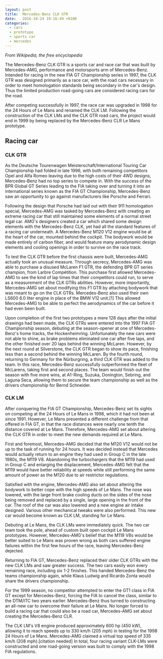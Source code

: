 ```yaml
---
layout: post
title:  Mercedes-Benz CLK GTR
date:   2016-10-24 19:16:49 +0100
categories:
  - cars
  - prototype
  - sports car
  - mercedes
---
```

_From Wikipedia, the free encyclopedia_


The Mercedes-Benz CLK GTR is a sports car and race car that was built by Mercedes-AMG, performance and motorsports arm of Mercedes-Benz. Intended for racing in the new FIA GT Championship series in 1997, the CLK GTR was designed primarily as a race car, with the road cars necessary in order to meet homologation standards being secondary in the car's design. Thus the limited production road-going cars are considered racing cars for the road.

After competing successfully in 1997, the race car was upgraded in 1998 for the 24 Hours of Le Mans and renamed the CLK LM. Following the construction of the CLK LMs and the CLK GTR road cars, the project would end in 1999 by being replaced by the Mercedes-Benz CLR Le Mans prototype.

## Racing car

### CLK GTR
As the Deutsche Tourenwagen Meisterschaft/International Touring Car Championship had folded in late 1996, with both remaining competitors Opel and Alfa Romeo leaving due to the high costs of their 4WD designs, Mercedes-Benz had no top series to compete in. With the success of the BPR Global GT Series leading to the FIA taking over and turning it into an international series known as the FIA GT Championship, Mercedes-Benz saw an opportunity to go against manufacturers like Porsche and Ferrari.

Following the design that Porsche had laid out with their 911 homologation special, Mercedes-AMG was tasked by Mercedes-Benz with creating an extreme racing car that still maintained some elements of a normal street legal car. AMG's designers created a car which shared some design elements with the Mercedes-Benz CLK, yet had all the standard features of a racing car underneath. A Mercedes-Benz M120 V12 engine would be at the heart of the car, mounted behind the cockpit. The bodywork would be made entirely of carbon fiber, and would feature many aerodynamic design elements and cooling openings in order to survive on the race track.

To test the CLK GTR before the first chassis were built, Mercedes-AMG actually took an unusual measure. Through secrecy, Mercedes-AMG was able to purchase a disused McLaren F1 GTR, the defending BPR GT series champion, from Larbre Compétition. This purchase first allowed Mercedes-AMG to see the kind of lap times that their competitors could run, to serve as a measurement of the CLK GTRs abilities. However, more importantly, Mercedes-AMG set about modifying this F1 GTR by attaching bodywork that was meant to go on the CLK GTRs. Mercedes-Benz also used their own LS600 6.0 liter engine in place of the BMW V12 unit.[1] This allowed Mercedes-AMG to be able to perfect the aerodynamics of the car before it had even been built.

Upon completion of the first two prototypes a mere 128 days after the initial drawings had been made, the CLK GTRs were entered into the 1997 FIA GT Championship season, debuting at the season-opener at one of Mercedes-Benz's home tracks, the Hockenheimring. Unfortunately the new cars were not able to shine, as brake problems eliminated one car after five laps, and the other finished over 20 laps behind the winning McLaren. However, by the next round at Silverstone, the CLK GTR began to show its pace, finishing less than a second behind the winning McLaren. By the fourth round, returning to Germany for the Nürburgring, a third CLK GTR was added to the team. In this race, Mercedes-Benz successfully outperformed the fleet of McLarens, taking first and second places. The team would finish out the season with five more wins, at A1-Ring, Suzuka, Donington, Sebring, and Laguna Seca, allowing them to secure the team championship as well as the drivers championship for Bernd Schneider.


### CLK LM

After conquering the FIA GT Championship, Mercedes-Benz set its sights on competing at the 24 Hours of Le Mans in 1998, which it had not been at since 1991. However, Le Mans presented a different challenge from that offered in FIA GT, in that the race distances were nearly one tenth the distance covered at Le Mans. Therefore, Mercedes-AMG set about altering the CLK GTR in order to meet the new demands required at Le Mans.

First and foremost, Mercedes-AMG decided that the M120 V12 would not be up to the task of running for 24 hours. It was decided instead that Mercedes would actually return to an engine they had used in Group C in the late 1980s, the M119 V8. Abandoning the turbochargers that the M119 had used in Group C and enlarging the displacement, Mercedes-AMG felt that the M119 would have better reliability at speeds while still performing the same amount of power as the M120 due to air restrictor regulations.

Satisfied with the engine, Mercedes-AMG also set about altering the bodywork to better cope with the high speeds of Le Mans. The nose was lowered, with the large front brake cooling ducts on the sides of the nose being removed and replaced by a single, large opening in the front of the car. The roof of the car was also lowered and a new engine air intake designed. Various other mechanical tweaks were also performed. This new car would become known as CLK LM, standing for Le Mans.

Debuting at Le Mans, the CLK LMs were immediately quick. The two car team took the pole, ahead of custom built open cockpit Le Mans prototypes. However, Mercedes-AMG's belief that the M119 V8s would be better suited to Le Mans was proven wrong as both cars suffered engine failures within the first few hours of the race, leaving Mercedes-Benz dejected.

Returning to FIA GT, Mercedes-Benz replaced their older CLK GTRs with the new CLK LMs and saw greater success. The two cars easily won every remaining race, including six 1-2 finishes. This handed Mercedes-Benz the teams championship again, while Klaus Ludwig and Ricardo Zonta would share the drivers championship.

For the 1999 season, no competitor attempted to enter the GT1 class in FIA GT except for Mercedes-Benz, forcing the FIA to cancel the class, similar to the DTM/ITC two years earlier. Mercedes-Benz thus turned to constructing an all-new car to overcome their failure at Le Mans. No longer forced to build a racing car that could also be a road car, Mercedes-AMG set about creating the Mercedes-Benz CLR.

The CLK LM's V8 engine produced approximately 600 hp (450 kW), allowing it to reach speeds up to 330 km/h (205 mph) in testing for the 1998 24 Hours of Le Mans. Mercedes-AMG claimed a virtual top speed of 335 km/h (208 mph).[citation needed] In total, four racing variant CLK-LMs were constructed and one road-going version was built to comply with the 1998 FIA regulations.
